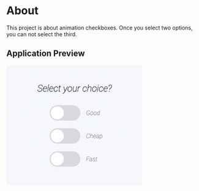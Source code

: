 # About

This project is about animation checkboxes. Once you select two options, you can not select the third.

## Application Preview

![gof-preview](assets/checkboxes.gif)